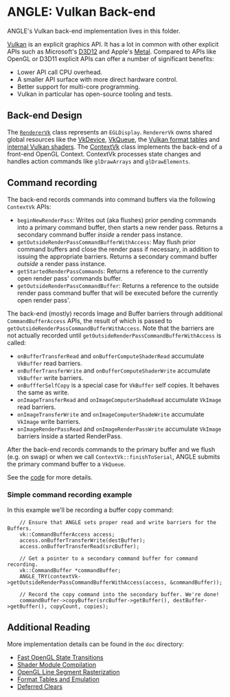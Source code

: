 # ANGLE: Vulkan Back-end

ANGLE's Vulkan back-end implementation lives in this folder.

[Vulkan](https://www.khronos.org/vulkan/) is an explicit graphics API. It has a lot in common with
other explicit APIs such as Microsoft's [D3D12][D3D12 Guide] and Apple's
[Metal](https://developer.apple.com/metal/). Compared to APIs like OpenGL or D3D11 explicit APIs can
offer a number of significant benefits:

 * Lower API call CPU overhead.
 * A smaller API surface with more direct hardware control.
 * Better support for multi-core programming.
 * Vulkan in particular has open-source tooling and tests.

[D3D12 Guide]: https://docs.microsoft.com/en-us/windows/desktop/direct3d12/directx-12-programming-guide

## Back-end Design

The [`RendererVk`](RendererVk.cpp) class represents an `EGLDisplay`. `RendererVk` owns shared global
resources like the [VkDevice][VkDevice], [VkQueue][VkQueue], the [Vulkan format tables](vk_format_utils.h)
and [internal Vulkan shaders](shaders). The [ContextVk](ContextVk.cpp) class implements the back-end
of a front-end OpenGL Context. ContextVk processes state changes and handles action commands like
`glDrawArrays` and `glDrawElements`.

## Command recording

The back-end records commands into command buffers via the following `ContextVk` APIs:

 * `beginNewRenderPass`: Writes out (aka flushes) prior pending commands into a primary command
   buffer, then starts a new render pass. Returns a secondary command buffer *inside* a render pass
   instance.
 * `getOutsideRenderPassCommandBufferWithAccess`: May flush prior command buffers and close the
   render pass if necessary, in addition to issuing the appropriate barriers. Returns a secondary
   command buffer *outside* a render pass instance.
 * `getStartedRenderPassCommands`: Returns a reference to the currently open render pass' commands
   buffer.
 * `getOutsideRenderPassCommandBuffer`: Returns a reference to the outside render pass command
   buffer that will be executed before the currently open render pass'.

The back-end (mostly) records Image and Buffer barriers through additional `CommandBufferAccess`
APIs, the result of which is passed to `getOutsideRenderPassCommandBufferWithAccess`.  Note that the
barriers are not actually recorded until `getOutsideRenderPassCommandBufferWithAccess` is called:

 * `onBufferTransferRead` and `onBufferComputeShaderRead` accumulate `VkBuffer` read barriers.
 * `onBufferTransferWrite` and `onBufferComputeShaderWrite` accumulate `VkBuffer` write barriers.
 * `onBuffferSelfCopy` is a special case for `VkBuffer` self copies. It behaves the same as write.
 * `onImageTransferRead` and `onImageComputerShadeRead` accumulate `VkImage` read barriers.
 * `onImageTransferWrite` and `onImageComputerShadeWrite` accumulate `VkImage` write barriers.
 * `onImageRenderPassRead` and `onImageRenderPassWrite` accumulate `VkImage` barriers inside a
   started RenderPass.

After the back-end records commands to the primary buffer and we flush (e.g. on swap) or when we call
`ContextVk::finishToSerial`, ANGLE submits the primary command buffer to a `VkQueue`.

See the [code][CommandAPIs] for more details.

### Simple command recording example

In this example we'll be recording a buffer copy command:

```
    // Ensure that ANGLE sets proper read and write barriers for the Buffers.
    vk::CommandBufferAccess access;
    access.onBufferTransferWrite(destBuffer);
    access.onBufferTransferRead(srcBuffer);

    // Get a pointer to a secondary command buffer for command recording.
    vk::CommandBuffer *commandBuffer;
    ANGLE_TRY(contextVk->getOutsideRenderPassCommandBufferWithAccess(access, &commandBuffer));

    // Record the copy command into the secondary buffer. We're done!
    commandBuffer->copyBuffer(srcBuffer->getBuffer(), destBuffer->getBuffer(), copyCount, copies);
```

## Additional Reading

More implementation details can be found in the `doc` directory:

- [Fast OpenGL State Transitions](doc/FastOpenGLStateTransitions.md)
- [Shader Module Compilation](doc/ShaderModuleCompilation.md)
- [OpenGL Line Segment Rasterization](doc/OpenGLLineSegmentRasterization.md)
- [Format Tables and Emulation](doc/FormatTablesAndEmulation.md)
- [Deferred Clears](doc/DeferredClears.md)

[VkDevice]: https://www.khronos.org/registry/vulkan/specs/1.1-extensions/man/html/VkDevice.html
[VkQueue]: https://www.khronos.org/registry/vulkan/specs/1.1-extensions/man/html/VkQueue.html
[CommandAPIs]: https://chromium.googlesource.com/angle/angle/+/df31624eaf3df986a0bdf3f58a87b79b0cc8db5c/src/libANGLE/renderer/vulkan/ContextVk.h#620

